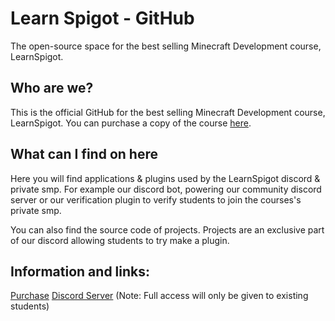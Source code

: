 # Learn Spigot - GitHub
The open-source space for the best selling Minecraft Development course, LearnSpigot.

## Who are we?
This is the official GitHub for the best selling Minecraft Development course, LearnSpigot. You can purchase a copy of the course [here](https://learnspigot.com).

## What can I find on here
Here you will find applications & plugins used by the LearnSpigot discord & private smp. For example our discord bot, powering our community discord server or our verification
plugin to verify students to join the courses's private smp.

You can also find the source code of projects. Projects are an exclusive part of our discord allowing students to try make a plugin.

## Information and links:
[Purchase](https://learnspigot.com)
[Discord Server](https://learnspigot.com/discord) (Note: Full access will only be given  to existing students)
